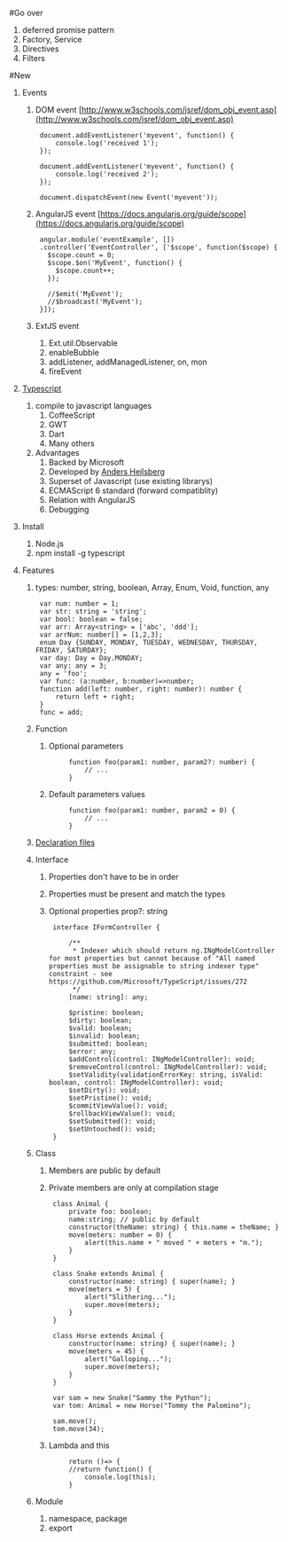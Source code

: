 #Go over
1. deferred promise pattern
1. Factory, Service
1. Directives
1. Filters

#New
1. Events
	1. DOM event [http://www.w3schools.com/jsref/dom_obj_event.asp](http://www.w3schools.com/jsref/dom_obj_event.asp)

			document.addEventListener('myevent', function() {
  				console.log('received 1');
			});

			document.addEventListener('myevent', function() {
  				console.log('received 2');
			});
			
			document.dispatchEvent(new Event('myevent'));
			
	1. AngularJS event [https://docs.angularjs.org/guide/scope](https://docs.angularjs.org/guide/scope)

			angular.module('eventExample', [])
			.controller('EventController', ['$scope', function($scope) {
			  $scope.count = 0;
			  $scope.$on('MyEvent', function() {
			    $scope.count++;
			  });
			  
			  //$emit('MyEvent');
      		  //$broadcast('MyEvent');
			}]);
	1. ExtJS event
		1. Ext.util.Observable
		1. enableBubble
		1. addListener, addManagedListener, on, mon
		1. fireEvent

1. [Typescript](http://www.typescriptlang.org/)
	1. compile to javascript languages
		1. CoffeeScript
		1. GWT
		1. Dart
		1. Many others
	1. Advantages
		1. Backed by Microsoft
		1. Developed by [Anders Hejlsberg](http://en.wikipedia.org/wiki/Anders_Hejlsberg)
		1. Superset of Javascript (use existing librarys)
		1. ECMAScript 6 standard (forward compatiblity)
		1. Relation with AngularJS
		1. Debugging
1. Install
	1. Node.js
	1. npm install -g typescript
1. Features
	1. types: number, string, boolean, Array, Enum, Void, function, any

			var num: number = 1;
			var str: string = 'string';
			var bool: boolean = false;
			var arr: Array<string> = ['abc', 'ddd'];
			var arrNum: number[] = [1,2,3];
			enum Day {SUNDAY, MONDAY, TUESDAY, WEDNESDAY, THURSDAY, FRIDAY, SATURDAY};
			var day: Day = Day.MONDAY;
			var any: any = 3;
			any = 'foo';
			var func: (a:number, b:number)=>number;
			function add(left: number, right: number): number {
				return left + right;
			}
			func = add;
			
	1. Function
		1. Optional parameters
					
					function foo(param1: number, param2?: number) {
						// ...
					}
					
		2. Default parameters values
		
					function foo(param1: number, param2 = 0) {
						// ...
					}
					
	1. [Declaration files](https://github.com/borisyankov/DefinitelyTyped)
	1. Interface
		1. Properties don't have to be in order
		2. Properties must be present and match the types
		3. Optional properties prop?: string
					
			    interface IFormController {

			        /**
			         * Indexer which should return ng.INgModelController for most properties but cannot because of "All named properties must be assignable to string indexer type" constraint - see https://github.com/Microsoft/TypeScript/issues/272
			         */
			        [name: string]: any;

			        $pristine: boolean;
			        $dirty: boolean;
			        $valid: boolean;
			        $invalid: boolean;
			        $submitted: boolean;
			        $error: any;
			        $addControl(control: INgModelController): void;
			        $removeControl(control: INgModelController): void;
			        $setValidity(validationErrorKey: string, isValid: boolean, control: INgModelController): void;
			        $setDirty(): void;
			        $setPristine(): void;
			        $commitViewValue(): void;
			        $rollbackViewValue(): void;
			        $setSubmitted(): void;
			        $setUntouched(): void;
			    }
	
	1. Class
		1. Members are public by default
		1. Private members are only at compilation stage

				class Animal {
					private foo: boolean;
				    name:string; // public by default
				    constructor(theName: string) { this.name = theName; }
				    move(meters: number = 0) {
				        alert(this.name + " moved " + meters + "m.");
				    }
				}

				class Snake extends Animal {
				    constructor(name: string) { super(name); }
				    move(meters = 5) {
				        alert("Slithering...");
				        super.move(meters);
				    }
				}

				class Horse extends Animal {
				    constructor(name: string) { super(name); }
				    move(meters = 45) {
				        alert("Galloping...");
				        super.move(meters);
				    }
				}

				var sam = new Snake("Sammy the Python");
				var tom: Animal = new Horse("Tommy the Palomino");

				sam.move();
				tom.move(34);
				
		1. Lambda and this
				
					return ()=> {
					//return function() {
						console.log(this);
					}
	
	1. Module
		1. namespace, package
		1. export
